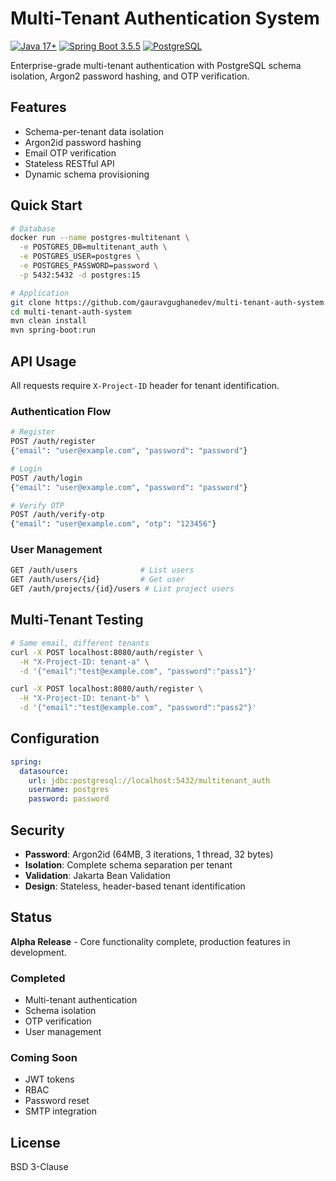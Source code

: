 # Multi-Tenant Authentication System

[![Java 17+](https://img.shields.io/badge/Java-17+-orange.svg)](https://www.java.com)
[![Spring Boot 3.5.5](https://img.shields.io/badge/Spring%20Boot-3.5.5-brightgreen.svg)](https://spring.io/projects/spring-boot)
[![PostgreSQL](https://img.shields.io/badge/PostgreSQL-15+-blue.svg)](https://www.postgresql.org)

Enterprise-grade multi-tenant authentication with PostgreSQL schema isolation, Argon2 password hashing, and OTP verification.

## Features

- Schema-per-tenant data isolation
- Argon2id password hashing
- Email OTP verification
- Stateless RESTful API
- Dynamic schema provisioning

## Quick Start

```bash
# Database
docker run --name postgres-multitenant \
  -e POSTGRES_DB=multitenant_auth \
  -e POSTGRES_USER=postgres \
  -e POSTGRES_PASSWORD=password \
  -p 5432:5432 -d postgres:15

# Application
git clone https://github.com/gauravgughanedev/multi-tenant-auth-system.git
cd multi-tenant-auth-system
mvn clean install
mvn spring-boot:run
```

## API Usage

All requests require `X-Project-ID` header for tenant identification.

### Authentication Flow
```bash
# Register
POST /auth/register
{"email": "user@example.com", "password": "password"}

# Login
POST /auth/login
{"email": "user@example.com", "password": "password"}

# Verify OTP
POST /auth/verify-otp
{"email": "user@example.com", "otp": "123456"}
```

### User Management
```bash
GET /auth/users              # List users
GET /auth/users/{id}         # Get user
GET /auth/projects/{id}/users # List project users
```

## Multi-Tenant Testing

```bash
# Same email, different tenants
curl -X POST localhost:8080/auth/register \
  -H "X-Project-ID: tenant-a" \
  -d '{"email":"test@example.com", "password":"pass1"}'

curl -X POST localhost:8080/auth/register \
  -H "X-Project-ID: tenant-b" \
  -d '{"email":"test@example.com", "password":"pass2"}'
```

## Configuration

```yaml
spring:
  datasource:
    url: jdbc:postgresql://localhost:5432/multitenant_auth
    username: postgres
    password: password
```

## Security

- **Password**: Argon2id (64MB, 3 iterations, 1 thread, 32 bytes)
- **Isolation**: Complete schema separation per tenant
- **Validation**: Jakarta Bean Validation
- **Design**: Stateless, header-based tenant identification

## Status

**Alpha Release** - Core functionality complete, production features in development.

### Completed
- Multi-tenant authentication
- Schema isolation
- OTP verification
- User management

### Coming Soon
- JWT tokens
- RBAC
- Password reset
- SMTP integration

## License

BSD 3-Clause
